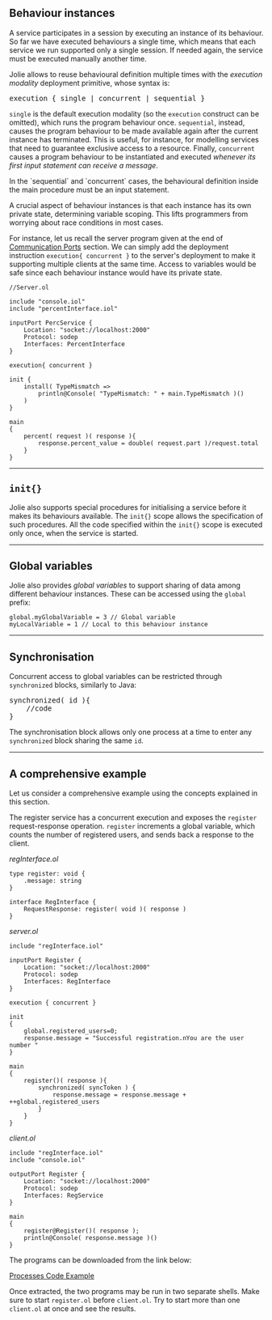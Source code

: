 ## Behaviour instances

A service participates in a session by executing an instance of its behaviour. So far we have executed behaviours a single time, which means that each service we run supported only a single session. If needed again, the service must be executed manually another time.

Jolie allows to reuse behavioural definition multiple times with the *execution modality* deployment primitive, whose syntax is:

<pre class="syntax">
execution { single | concurrent | sequential }
</pre>

`single` is the default execution modality (so the `execution` construct can be omitted), which runs the program behaviour once. `sequential`, instead, causes the program behaviour to be made available again after the current instance has terminated. This is useful, for instance, for modelling services that need to guarantee exclusive access to a resource. Finally, `concurrent` causes a program behaviour to be instantiated and executed *whenever its first input statement can receive a message*.

<div class="attention"><p>In the `sequential` and `concurrent` cases, the behavioural definition inside the main procedure must be an input statement.</p></div>

A crucial aspect of behaviour instances is that each instance has its own private state, determining variable scoping. This lifts programmers from worrying about race conditions in most cases.

For instance, let us recall the server program given at the end of [Communication Ports](/documentation/basics/communication_ports.html) section. We can simply add the deployment instruction `execution{ concurrent }` to the server's deployment to make it supporting multiple clients at the same time. Access to variables would be safe since each behaviour instance would have its private state.

<pre><code class="language-jolie code">//Server.ol

include "console.iol"
include "percentInterface.iol"

inputPort PercService {
	Location: "socket://localhost:2000"
	Protocol: sodep
	Interfaces: PercentInterface
}

execution{ concurrent }

init {
	install( TypeMismatch =>
		println@Console( "TypeMismatch: " + main.TypeMismatch )()
	)
}

main
{
	percent( request )( response ){
		response.percent_value = double( request.part )/request.total
	}
}
</code></pre>

---

## `init{}`

Jolie also supports special procedures for initialising a service before it makes its behaviours available. The `init{}` scope allows the specification of such procedures. All the code specified within the `init{}` scope is executed only once, when the service is started.

---

## Global variables

Jolie also provides *global variables* to support sharing of data among different behaviour instances. These can be accessed using the `global` prefix:

<pre><code class="language-jolie code">global.myGlobalVariable = 3 // Global variable
myLocalVariable = 1 // Local to this behaviour instance
</code></pre>

---

## Synchronisation 

Concurrent access to global variables can be restricted through `synchronized` blocks, similarly to Java:

<pre class="syntax">
synchronized( id ){
	//code
} 
</pre>

The synchronisation block allows only one process at a time to enter any `synchronized` block sharing the same `id`.

---

## A comprehensive example

Let us consider a comprehensive example using the concepts explained in this section. 

The register service has a concurrent execution and exposes the `register` request-response operation. `register` increments a global variable, which counts the number of registered users, and sends back a response to the client.

*regInterface.ol*

<pre><code class="language-jolie code">type register: void {
	.message: string
}

interface RegInterface {
	RequestResponse: register( void )( response )
}
</code></pre>

*server.ol*

<pre><code class="language-jolie code">include "regInterface.iol"

inputPort Register {
	Location: "socket://localhost:2000"
	Protocol: sodep
	Interfaces: RegInterface
}

execution { concurrent }

init 
{	
	global.registered_users=0;
	response.message = "Successful registration.nYou are the user number "
}

main 
{
	register()( response ){
		synchronized( syncToken ) {
			response.message = response.message + ++global.registered_users
		}
	}
}
</code></pre>

*client.ol*

<pre><code class="language-jolie code">include "regInterface.iol"
include "console.iol"

outputPort Register {
	Location: "socket://localhost:2000"
	Protocol: sodep
	Interfaces: RegService
}

main 
{
	register@Register()( response );
	println@Console( response.message )()
}
</code></pre>

The programs can be downloaded from the link below:

<a target="_blank" href="/documentation/basics/code/processes_code.zip">Processes Code Example</a>

Once extracted, the two programs may be run in two separate shells. Make sure to start `register.ol` before `client.ol`. Try to start more than one `client.ol` at once and see the results.